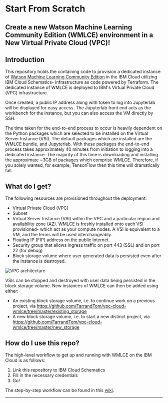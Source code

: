 # Start From Scratch
## Create a new Watson Machine Learning Community Edition (WMLCE) environment in a New Virtual Private Cloud (VPC)!

## Introduction
This repository holds the containing code to provision a dedicated instance of [Watson Machine Learning Community Edition](https://www.ibm.com/support/knowledgecenter/en/SS5SF7_1.7.0/navigation/welcome.html) in the IBM Cloud utilizing IBM Cloud Schematics- infrastructure as code powered by Terraform. The dedicated instance of WMLCE is deployed to IBM's Virtual Private Cloud (VPC) infrastructure. 

Once created, a public IP address along with token to log into Jupyterlab will be displayed for easy access. The Jupyterlab front end acts as the workbench for the instance, but you can also access the VM directly by SSH. 

The time taken for the end-to-end process to occur is heavily dependent on the Python packages which are selected to be installed on the Virtual Server Instance (VSI). The default packages which are installed are the WMLCE bundle, and Jupyterlab. With these packages the end-to-end process takes approximately 40 minutes from initiation to logging into a dedicated instance. The majority of this time is downloading and installing the approximate ~3GB of packages which comprise WMLCE. Therefore, if you solely wanted, for example, TensorFlow then this time will dramatically fall. 

## What do I get?
The following resources are provisioned throughout the deployment:

* Virtual Private Cloud (VPC)
* Subnet
* Virtual Server Instance (VSI) within the VPC and a particular region and availability zone (AZ). WMLCE is freshly installed onto each VSI provisioned- which act as your compute nodes. A VSI is equivalent to a VM, and the terms will be used interchangeably. 
* Floating IP (FIP) address on the public Internet.
* Security group that allows ingress traffic on port 443 (SSL) and on port 22 (for debug)
* Block storage volume where user generated data is persisted even after the instance is destroyed.

![VPC architecture](https://github.com/FarrandTom/vpc-cloud-wmlce/blob/master/readme-images/architecture.png)
  
VSIs can be stopped and destroyed with user data being persisted in the block storage volume. New instances of WMLCE can then be added using either:
* An existing block storage volume, i.e. to continue work on a previous project, via https://github.com/FarrandTom/vpc-cloud-wmlce/tree/master/existing_storage
* A new block storage volume, i.e. to start a new distinct project, via 
https://github.com/FarrandTom/vpc-cloud-wmlce/tree/master/new_storage

## How do I use this repo?
The high-level workflow to get up and running with WMLCE on the IBM Cloud is as follows:
1. Link this repository to IBM Cloud Schematics
2. Fill in the necessary credentials
3. Go!

The step-by-step workflow can be found in this [wiki](https://github.com/FarrandTom/vpc-cloud-wmlce/wiki/Start-from-Scratch).

-------------------------------------------------------------------------------------------------------------------------------
